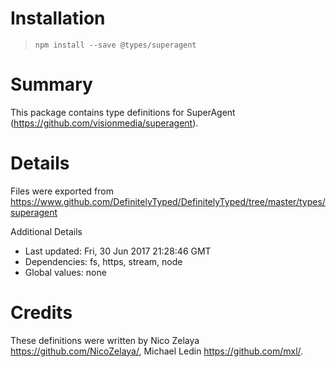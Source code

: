 # Installation
> `npm install --save @types/superagent`

# Summary
This package contains type definitions for SuperAgent (https://github.com/visionmedia/superagent).

# Details
Files were exported from https://www.github.com/DefinitelyTyped/DefinitelyTyped/tree/master/types/superagent

Additional Details
 * Last updated: Fri, 30 Jun 2017 21:28:46 GMT
 * Dependencies: fs, https, stream, node
 * Global values: none

# Credits
These definitions were written by Nico Zelaya <https://github.com/NicoZelaya/>, Michael Ledin <https://github.com/mxl/>.
